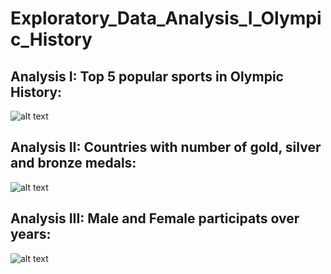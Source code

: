 # Exploratory_Data_Analysis_I_Olympic_History

## Analysis I: Top 5 popular sports in Olympic History:
![alt text](https://raw.githubusercontent.com/karankharecha/Exploratory_Data_Analysis_I_Olympic_History/master/plots/highest_participants.png)

## Analysis II: Countries with number of gold, silver and bronze medals:
![alt text](https://raw.githubusercontent.com/karankharecha/Exploratory_Data_Analysis_I_Olympic_History/master/plots/country_medals.png)

## Analysis III: Male and Female participats over years:
![alt text](https://raw.githubusercontent.com/karankharecha/Exploratory_Data_Analysis_I_Olympic_History/master/plots/male_female_participants.png)
